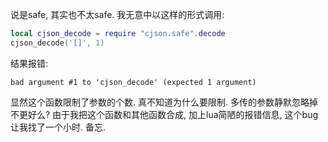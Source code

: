说是safe, 其实也不太safe. 我无意中以这样的形式调用:
```lua
local cjson_decode = require "cjson.safe".decode
cjson_decode('[]', 1)
```
结果报错:
```
bad argument #1 to 'cjson_decode' (expected 1 argument)
```
显然这个函数限制了参数的个数. 真不知道为什么要限制. 多传的参数静默忽略掉不更好么?
由于我把这个函数和其他函数合成, 加上lua简陋的报错信息, 这个bug让我找了一个小时. 备忘.
